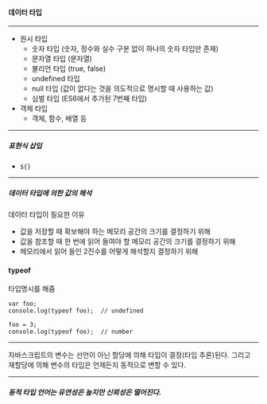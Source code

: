 #### 데이터 타입

---

- 원시 타입
  - 숫자 타입 (숫자, 정수와 실수 구분 없이 하나의 숫자 타입만 존재)
  - 문자열 타입 (문자열)
  - 불리언 타입 (true, false)
  - undefined 타입
  - null 타입 (값이 없다는 것을 의도적으로 명시할 때 사용하는 값)
  - 심벌 타입 (ES6에서 추가된 7번째 타입)
    <br>
- 객체 타입
  - 객체, 함수, 배열 등

---

##### 표현식 삽입

- `${}`

---

##### 데이터 타입에 의한 값의 해석

데이터 타입이 필요한 이유

- 값을 저장할 때 확보해야 하는 메모리 공간의 크기를 결정하기 위해
- 값을 참조할 때 한 번에 읽어 들여야 할 메모리 공간의 크기를 결정하기 위해
- 메모리에서 읽어 들인 2진수를 어떻게 해석할지 결정하기 위해

#### typeof

타입명시를 해줌

```
var foo;
console.log(typeof foo);  // undefined

foo = 3;
console.log(typeof foo);  // number
```

---

자바스크립트의 변수는 선언이 아닌 할당에 의해 타입이 결정(타입 추론)된다.
그리고 재할당에 의해 변수의 타입은 언제든지 동적으로 변할 수 있다.

---

##### 동적 타입 언어는 유연성은 높지만 신뢰성은 떨어진다.
